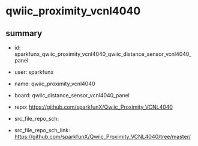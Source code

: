 # qwiic_proximity_vcnl4040
 
## summary 
* id: sparkfunx_qwiic_proximity_vcnl4040_qwiic_distance_sensor_vcnl4040_panel
* user: sparkfunx
* name: qwiic_proximity_vcnl4040
* board: qwiic_distance_sensor_vcnl4040_panel
* repo: https://github.com/sparkfunX/Qwiic_Proximity_VCNL4040



* src_file_repo_sch: 
* src_file_repo_sch_link: https://github.com/sparkfunX/Qwiic_Proximity_VCNL4040/tree/master/




